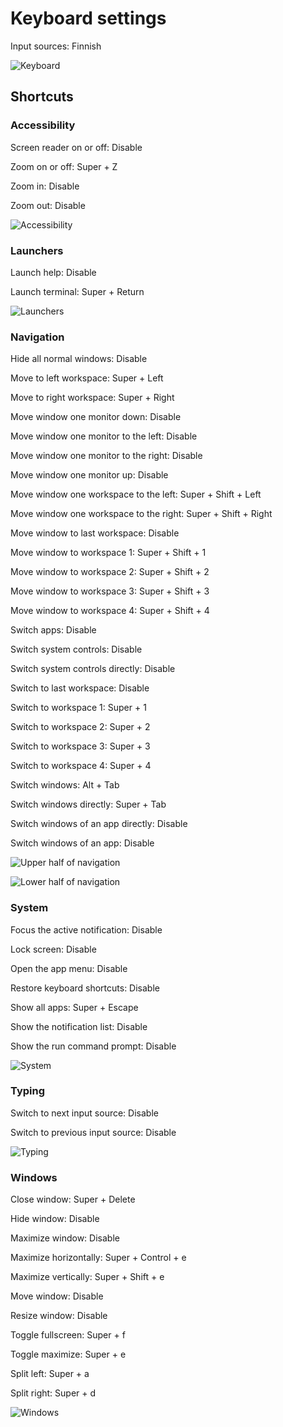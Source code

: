 # Keyboard settings

Input sources: Finnish

![Keyboard](image-16.png)

## Shortcuts

### Accessibility

Screen reader on or off: Disable

Zoom on or off: Super + Z

Zoom in: Disable

Zoom out: Disable

![Accessibility](image-17.png)

### Launchers

Launch help: Disable

Launch terminal: Super + Return

![Launchers](image-18.png)

### Navigation

Hide all normal windows: Disable

Move to left workspace: Super + Left

Move to right workspace: Super + Right

Move window one monitor down: Disable

Move window one monitor to the left: Disable

Move window one monitor to the right: Disable

Move window one monitor up: Disable

Move window one workspace to the left: Super + Shift + Left

Move window one workspace to the right: Super + Shift + Right

Move window to last workspace: Disable

Move window to workspace 1: Super + Shift + 1

Move window to workspace 2: Super + Shift + 2

Move window to workspace 3: Super + Shift + 3

Move window to workspace 4: Super + Shift + 4

Switch apps: Disable

Switch system controls: Disable

Switch system controls directly: Disable

Switch to last workspace: Disable

Switch to workspace 1: Super + 1

Switch to workspace 2: Super + 2

Switch to workspace 3: Super + 3

Switch to workspace 4: Super + 4

Switch windows: Alt + Tab

Switch windows directly: Super + Tab

Switch windows of an app directly: Disable

Switch windows of an app: Disable

![Upper half of navigation](image-19.png)

![Lower half of navigation](image-20.png)

### System

Focus the active notification: Disable

Lock screen: Disable

Open the app menu: Disable

Restore keyboard shortcuts: Disable

Show all apps: Super + Escape

Show the notification list: Disable

Show the run command prompt: Disable

![System](image-21.png)

### Typing

Switch to next input source: Disable

Switch to previous input source: Disable

![Typing](image-22.png)

### Windows

Close window: Super + Delete

Hide window: Disable

Maximize window: Disable

Maximize horizontally: Super + Control + e

Maximize vertically: Super + Shift + e

Move window: Disable

Resize window: Disable

Toggle fullscreen: Super + f

Toggle maximize: Super + e

Split left: Super + a

Split right: Super + d

![Windows](image-23.png)